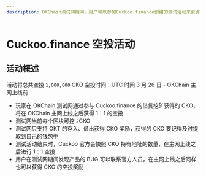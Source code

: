 ```yaml
---
description: OKChain测试网期间，用户可以参加Cuckoo.finance创建的测试活动来获得正式网空投。
---
```


# Cuckoo.finance 空投活动

## 活动概述

活动将总共空投 `1,000,000` CKO
空投时间：UTC 时间 3 月 26 日 - OKChain 主网上线前

- 玩家在 OKChain 测试网通过参与 Cuckoo.finance 的借贷挖矿获得的 CKO，将在 OKChain 主网上线之后获得 1：1 的空投
- 测试网当前每个区块可挖 `2`CKO
- 测试网只支持 OKT 的存入、借出获得 CKO 奖励，获得的 CKO 要记得及时提取到自己的钱包中
- 测试活动结束时，Cuckoo 官方会快照 CKO 持有地址的数量，在主网上线之后进行 1：1 空投
- 用户在测试网期间发现产品的 BUG 可以联系官方人员，在主网上线之后同样也可以获得 CKO 的空投奖励
